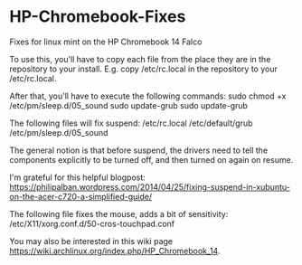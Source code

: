 # HP-Chromebook-Fixes
Fixes for linux mint on the HP Chromebook 14 Falco

To use this, you'll have to copy each file from the place they are in the repository to your install. E.g. copy /etc/rc.local in the repository to your /etc/rc.local.

After that, you'll have to execute the following commands:
sudo chmod +x /etc/pm/sleep.d/05_sound
sudo update-grub
sudo update-grub

The following files will fix suspend:
/etc/rc.local
/etc/default/grub
/etc/pm/sleep.d/05_sound

The general notion is that before suspend, the drivers need to tell the components explicitly to be turned off, and then turned on again on resume.

I'm grateful for this helpful blogpost: https://philipalban.wordpress.com/2014/04/25/fixing-suspend-in-xubuntu-on-the-acer-c720-a-simplified-guide/

The following file fixes the mouse, adds a bit of sensitivity:
/etc/X11/xorg.conf.d/50-cros-touchpad.conf

You may also be interested in this wiki page https://wiki.archlinux.org/index.php/HP_Chromebook_14.
